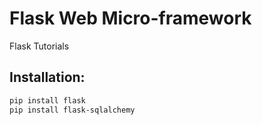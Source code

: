# Flask Web Micro-framework
Flask Tutorials

## Installation:
```bash
pip install flask
pip install flask-sqlalchemy
```
